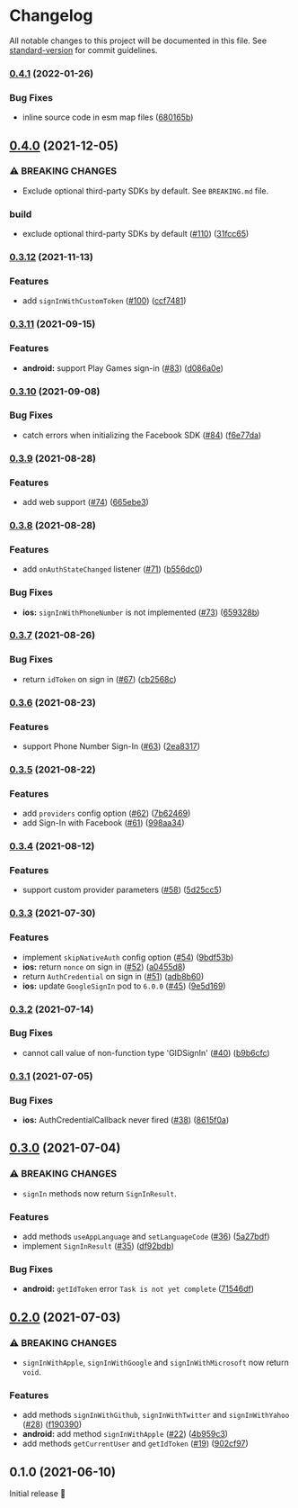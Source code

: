 # Changelog

All notable changes to this project will be documented in this file. See [standard-version](https://github.com/conventional-changelog/standard-version) for commit guidelines.

### [0.4.1](https://github.com/robingenz/capacitor-firebase-authentication/compare/v0.4.0...v0.4.1) (2022-01-26)


### Bug Fixes

* inline source code in esm map files ([680165b](https://github.com/robingenz/capacitor-firebase-authentication/commit/680165b484795eb29f2fc09eb23d40bd0938bf3a))

## [0.4.0](https://github.com/robingenz/capacitor-firebase-authentication/compare/v0.3.12...v0.4.0) (2021-12-05)


### ⚠ BREAKING CHANGES

* Exclude optional third-party SDKs by default. See `BREAKING.md` file.

### build

* exclude optional third-party SDKs by default ([#110](https://github.com/robingenz/capacitor-firebase-authentication/issues/110)) ([31fcc65](https://github.com/robingenz/capacitor-firebase-authentication/commit/31fcc65535aeabbd9420779c2dc74412057cc337))

### [0.3.12](https://github.com/robingenz/capacitor-firebase-authentication/compare/v0.3.11...v0.3.12) (2021-11-13)


### Features

* add `signInWithCustomToken` ([#100](https://github.com/robingenz/capacitor-firebase-authentication/issues/100)) ([ccf7481](https://github.com/robingenz/capacitor-firebase-authentication/commit/ccf7481056242f3886abfa7a3c90574a8bdce079))

### [0.3.11](https://github.com/robingenz/capacitor-firebase-authentication/compare/v0.3.10...v0.3.11) (2021-09-15)


### Features

* **android:** support Play Games sign-in ([#83](https://github.com/robingenz/capacitor-firebase-authentication/issues/83)) ([d086a0e](https://github.com/robingenz/capacitor-firebase-authentication/commit/d086a0ee5a1259a93155b65b7c378377ae38ab9a))

### [0.3.10](https://github.com/robingenz/capacitor-firebase-authentication/compare/v0.3.9...v0.3.10) (2021-09-08)


### Bug Fixes

* catch errors when initializing the Facebook SDK ([#84](https://github.com/robingenz/capacitor-firebase-authentication/issues/84)) ([f6e77da](https://github.com/robingenz/capacitor-firebase-authentication/commit/f6e77da346ddccfbab16f0bb96883d25fe9872c6))

### [0.3.9](https://github.com/robingenz/capacitor-firebase-authentication/compare/v0.3.8...v0.3.9) (2021-08-28)


### Features

* add web support ([#74](https://github.com/robingenz/capacitor-firebase-authentication/issues/74)) ([665ebe3](https://github.com/robingenz/capacitor-firebase-authentication/commit/665ebe3f853fe7c885a3a7e61941033f28f1aba2))

### [0.3.8](https://github.com/robingenz/capacitor-firebase-authentication/compare/v0.3.7...v0.3.8) (2021-08-28)


### Features

* add `onAuthStateChanged` listener ([#71](https://github.com/robingenz/capacitor-firebase-authentication/issues/71)) ([b556dc0](https://github.com/robingenz/capacitor-firebase-authentication/commit/b556dc07a67919b4567a516f5a255bdbb2fd340c))


### Bug Fixes

* **ios:** `signInWithPhoneNumber` is not implemented ([#73](https://github.com/robingenz/capacitor-firebase-authentication/issues/73)) ([659328b](https://github.com/robingenz/capacitor-firebase-authentication/commit/659328b7ce664509462923242dbfcc29d8071e28))

### [0.3.7](https://github.com/robingenz/capacitor-firebase-authentication/compare/v0.3.6...v0.3.7) (2021-08-26)


### Bug Fixes

* return `idToken` on sign in ([#67](https://github.com/robingenz/capacitor-firebase-authentication/issues/67)) ([cb2568c](https://github.com/robingenz/capacitor-firebase-authentication/commit/cb2568c8cc9ae68c0e3d46cf01f1f67b6dd89171))

### [0.3.6](https://github.com/robingenz/capacitor-firebase-authentication/compare/v0.3.5...v0.3.6) (2021-08-23)


### Features

* support Phone Number Sign-In ([#63](https://github.com/robingenz/capacitor-firebase-authentication/issues/63)) ([2ea8317](https://github.com/robingenz/capacitor-firebase-authentication/commit/2ea831727baafac41845ad0ebb9ef184605126bd))

### [0.3.5](https://github.com/robingenz/capacitor-firebase-authentication/compare/v0.3.4...v0.3.5) (2021-08-22)


### Features

* add `providers` config option ([#62](https://github.com/robingenz/capacitor-firebase-authentication/issues/62)) ([7b62469](https://github.com/robingenz/capacitor-firebase-authentication/commit/7b624697a0f190b7ea9cfdbf02623b9e7cdf60c1))
* add Sign-In with Facebook ([#61](https://github.com/robingenz/capacitor-firebase-authentication/issues/61)) ([998aa34](https://github.com/robingenz/capacitor-firebase-authentication/commit/998aa3417c5d0255f71686bafbf6f1c0360c152d))

### [0.3.4](https://github.com/robingenz/capacitor-firebase-authentication/compare/v0.3.3...v0.3.4) (2021-08-12)


### Features

* support custom provider parameters ([#58](https://github.com/robingenz/capacitor-firebase-authentication/issues/58)) ([5d25cc5](https://github.com/robingenz/capacitor-firebase-authentication/commit/5d25cc5b4e7b5fe6475e70c2bea4fae8d5ca6e34))

### [0.3.3](https://github.com/robingenz/capacitor-firebase-authentication/compare/v0.3.2...v0.3.3) (2021-07-30)


### Features

* implement `skipNativeAuth` config option ([#54](https://github.com/robingenz/capacitor-firebase-authentication/issues/54)) ([9bdf53b](https://github.com/robingenz/capacitor-firebase-authentication/commit/9bdf53b89b210461569e903e5131fef961ae3140))
* **ios:** return `nonce` on sign in  ([#52](https://github.com/robingenz/capacitor-firebase-authentication/issues/52)) ([a0455d8](https://github.com/robingenz/capacitor-firebase-authentication/commit/a0455d828865b4f5227d3ef0c1c93c6afc5c22ec))
* return `AuthCredential` on sign in ([#51](https://github.com/robingenz/capacitor-firebase-authentication/issues/51)) ([adb8b60](https://github.com/robingenz/capacitor-firebase-authentication/commit/adb8b60726a6e50aac86c3b09d75cc08771f396c))
* **ios:** update `GoogleSignIn` pod to `6.0.0` ([#45](https://github.com/robingenz/capacitor-firebase-authentication/issues/45)) ([9e5d169](https://github.com/robingenz/capacitor-firebase-authentication/commit/9e5d16902da8146b91e9b82a8dc10230d0b0e92b))

### [0.3.2](https://github.com/robingenz/capacitor-firebase-authentication/compare/v0.3.1...v0.3.2) (2021-07-14)


### Bug Fixes

* cannot call value of non-function type 'GIDSignIn' ([#40](https://github.com/robingenz/capacitor-firebase-authentication/issues/40)) ([b9b6cfc](https://github.com/robingenz/capacitor-firebase-authentication/commit/b9b6cfc34db2abe9c5aa94a96df1baf3e6c86643))

### [0.3.1](https://github.com/robingenz/capacitor-firebase-authentication/compare/v0.3.0...v0.3.1) (2021-07-05)


### Bug Fixes

* **ios:** AuthCredentialCallback never fired ([#38](https://github.com/robingenz/capacitor-firebase-authentication/issues/38)) ([8615f0a](https://github.com/robingenz/capacitor-firebase-authentication/commit/8615f0a8fa081f37e155e3d011b2b6b3df5a5757))

## [0.3.0](https://github.com/robingenz/capacitor-firebase-authentication/compare/v0.2.0...v0.3.0) (2021-07-04)


### ⚠ BREAKING CHANGES

* `signIn` methods now return `SignInResult`.

### Features

* add methods `useAppLanguage` and `setLanguageCode` ([#36](https://github.com/robingenz/capacitor-firebase-authentication/issues/36)) ([5a27bdf](https://github.com/robingenz/capacitor-firebase-authentication/commit/5a27bdf1edf2e43b63ec04201daece6718d053f8))
* implement `SignInResult` ([#35](https://github.com/robingenz/capacitor-firebase-authentication/issues/35)) ([df92bdb](https://github.com/robingenz/capacitor-firebase-authentication/commit/df92bdbdb8b8dab50f056c7a63cda0f5c1c9a1b5))


### Bug Fixes

* **android:** `getIdToken` error `Task is not yet complete` ([71546df](https://github.com/robingenz/capacitor-firebase-authentication/commit/71546dfd464f483671d2ba2eef72f7fe3b54c28d))

## [0.2.0](https://github.com/robingenz/capacitor-firebase-authentication/compare/v0.1.0...v0.2.0) (2021-07-03)


### ⚠ BREAKING CHANGES

* `signInWithApple`, `signInWithGoogle` and `signInWithMicrosoft` now return `void`.

### Features

* add methods `signInWithGithub`, `signInWithTwitter` and `signInWithYahoo` ([#28](https://github.com/robingenz/capacitor-firebase-authentication/issues/28)) ([f190390](https://github.com/robingenz/capacitor-firebase-authentication/commit/f1903904b050dddaaabd0456e68ae1b8f45c96e8))
* **android:** add method `signInWithApple` ([#22](https://github.com/robingenz/capacitor-firebase-authentication/issues/22)) ([4b959c3](https://github.com/robingenz/capacitor-firebase-authentication/commit/4b959c3c99d802fddfcf97eb0c3b80b24cb9d7be))
* add methods `getCurrentUser` and `getIdToken` ([#19](https://github.com/robingenz/capacitor-firebase-authentication/issues/19)) ([902cf97](https://github.com/robingenz/capacitor-firebase-authentication/commit/902cf9761e10bb2a4f7edb1764d42f748d7076fe))

## 0.1.0 (2021-06-10)

Initial release 🎉

